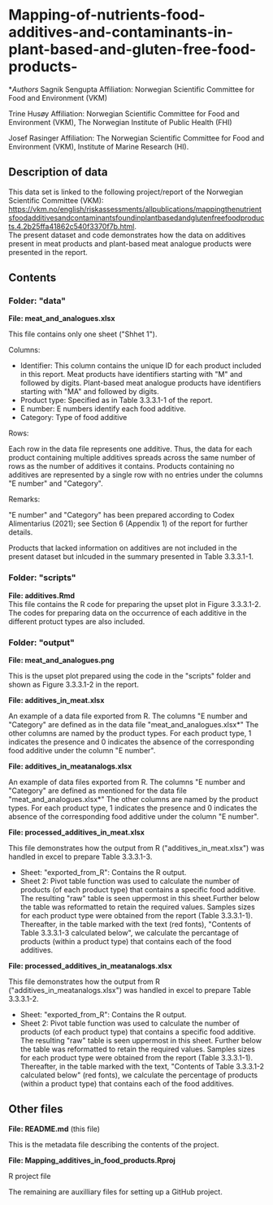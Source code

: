 # Mapping-of-nutrients-food-additives-and-contaminants-in-plant-based-and-gluten-free-food-products-

**Authors*
Sagnik Sengupta 
Affiliation: Norwegian Scientific Committee for Food and Environment (VKM)

Trine Husøy
Affiliation: Norwegian Scientific Committee for Food and Environment (VKM), The Norwegian Institute of Public Health (FHI)

Josef Rasinger
Affiliation: The Norwegian Scientific Committee for Food and Environment (VKM), Institute of Marine Research (HI). 


## Description of data
This data set is linked to the following project/report of the Norwegian Scientific Committee (VKM): <https://vkm.no/english/riskassessments/allpublications/mappingthenutrientsfoodadditivesandcontaminantsfoundinplantbasedandglutenfreefoodproducts.4.2b25ffa41862c540f3370f7b.html>.  
The present dataset and code demonstrates how the data on additives present in meat products and plant-based meat analogue products were presented in the report.

## Contents

### Folder: "data"

**File: meat_and_analogues.xlsx**

This file contains only one sheet ("Shhet 1").  

Columns:
- Identifier: This column contains the unique ID for each product included in this report. Meat products have identifiers starting with "M" and followed by digits. Plant-based meat analogue products have identifiers starting with "MA" and followed by digits.
- Product type: Specified as in Table 3.3.3.1-1 of the report.
- E number: E numbers identify each food additive.
- Category: Type of food additive  

Rows:  
  
Each row in the data file represents one additive. Thus, the data for each product containing multiple additives spreads across the same number of rows as the number of additives it contains. Products containing no additives are represented by a single row with no entries under the columns "E number" and "Category". 

Remarks:  

"E number" and "Category" has been prepared according to Codex Alimentarius (2021); see Section 6 (Appendix 1) of the report for further details.  

Products that lacked information on additives are not included in the present dataset but inlcuded in the summary presented in Table 3.3.3.1-1.  


### Folder: "scripts"

**File: additives.Rmd**  
This file contains the R code for preparing the upset plot in Figure 3.3.3.1-2. The codes for preparing data on the occurrence of each additive in the different protuct types are also included.
  
  
### Folder: "output"

**File: meat_and_analogues.png**  

This is the upset plot prepared using the code in the "scripts" folder and shown as Figure 3.3.3.1-2 in the report.

**File: additives_in_meat.xlsx**  

An example of a data file exported from R. The columns "E number and "Category" are defined as in the data file "meat_and_analogues.xlsx*" The other columns are named by the product types. For each product type, 1 indicates the presence and 0 indicates the absence of the corresponding food additive under the column "E number".

**File: additives_in_meatanalogs.xlsx**  

An example of data files exported from R. The columns "E number and "Category" are defined as mentioned for the data file "meat_and_analogues.xlsx*" The other columns are named by the product types. For each product type, 1 indicates the presence and 0 indicates the absence of the corresponding food additive under the column "E number".

**File: processed_additives_in_meat.xlsx**  

This file demonstrates how the output from R ("additives_in_meat.xlsx") was handled in excel to prepare Table 3.3.3.1-3.  

- Sheet: "exported_from_R": Contains the R output.
- Sheet 2: Pivot table function was used to calculate the number of products (of each product type) that contains a specific food additive. The resulting "raw" table is seen uppermost in this sheet.Further below the table was reformatted to retain the required values. Samples sizes for each product type were obtained  from the report (Table 3.3.3.1-1). Thereafter, in the table marked with the text (red fonts), "Contents of Table 3.3.3.1-3 calculated below", we calculate the percantage of products (within a product type) that contains each of the food additives. 

**File: processed_additives_in_meatanalogs.xlsx**  

This file demonstrates how the output from R ("additives_in_meatanalogs.xlsx") was handled in excel to prepare Table 3.3.3.1-2.  

- Sheet: "exported_from_R": Contains the R output.  
- Sheet 2: Pivot table function was used to calculate the number of products (of each product type) that contains a specific food additive. The resulting "raw" table is seen uppermost in this sheet. Further below the table was reformatted to retain the required values. Samples sizes for each product type were obtained  from the report (Table 3.3.3.1-1). Thereafter, in the table marked with the text,  "Contents of Table 3.3.3.1-2 calculated below" (red fonts), we calculate the percentage of products (within a product type) that contains each of the food additives.

## Other files

**File: README.md** (this file)  

This is the metadata file describing the contents of the project.

**File: Mapping_additives_in_food_products.Rproj**  

R project file

The remaining are auxilliary files for setting up a GitHub project.